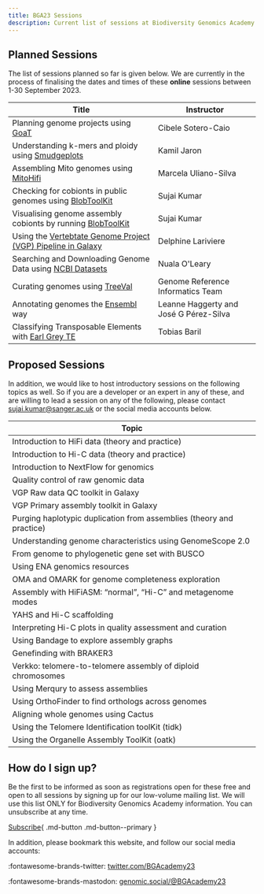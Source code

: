 ```yaml
---
title: BGA23 Sessions
description: Current list of sessions at Biodiversity Genomics Academy 2023
---
```


## Planned Sessions

The list of sessions planned so far is given below. We are currently in the process of finalising the dates and times of these **online** sessions between 1-30 September 2023. 

| Title | Instructor |
|-------|------------|
| Planning genome projects using [GoaT](https://goat.genomehubs.org) | Cibele Sotero-Caio |
| Understanding k-mers and ploidy using [Smudgeplots](https://github.com/KamilSJaron/smudgeplot) | Kamil Jaron |
| Assembling Mito genomes using [MitoHifi](https://github.com/marcelauliano/MitoHiFi) | Marcela Uliano-Silva |
| Checking for cobionts in public genomes using [BlobToolKit](https://blobtoolkit.genomehubs.org/view) | Sujai Kumar |
| Visualising genome assembly cobionts by running [BlobToolKit](https://blobtoolkit.genomehubs.org/view) | Sujai Kumar |
| Using the [Vertebtate Genome Project (VGP) Pipeline in Galaxy](https://training.galaxyproject.org/training-material/topics/assembly/tutorials/vgp_genome_assembly/tutorial.html) | Delphine Lariviere |
| Searching and Downloading Genome Data using [NCBI Datasets](https://www.ncbi.nlm.nih.gov/datasets/) | Nuala O'Leary |
| Curating genomes using [TreeVal](https://github.com/sanger-tol/treeval) | Genome Reference Informatics Team |
| Annotating genomes the [Ensembl](https://rapid.ensembl.org/info/genome/genebuild/index.html) way | Leanne Haggerty and José G Pérez-Silva |
| Classifying Transposable Elements with [Earl Grey TE](https://github.com/TobyBaril/EarlGrey) | Tobias Baril |

## Proposed Sessions

In addition, we would like to host introductory sessions on the following topics as well. So if you are a developer or an expert in any of these, and are willing to lead a session on any of the following, please contact [sujai.kumar@sanger.ac.uk](mailto:sujai.kumar@sanger.ac.uk) or the social media accounts below.

| Topic |
|-------|
| Introduction to HiFi data (theory and practice) |
| Introduction to Hi-C data (theory and practice) |
| Introduction to NextFlow for genomics |
| Quality control of raw genomic data |
| VGP Raw data QC toolkit in Galaxy |
| VGP Primary assembly toolkit in Galaxy |
| Purging haplotypic duplication from assemblies (theory and practice) |
| Understanding genome characteristics using GenomeScope 2.0 |
| From genome to phylogenetic gene set with BUSCO |
| Using ENA genomics resources |
| OMA and OMARK for genome completeness exploration |
| Assembly with HiFiASM: “normal”, “Hi-C” and metagenome modes |
| YAHS and Hi-C scaffolding |
| Interpreting Hi-C plots in quality assessment and curation |
| Using Bandage to explore assembly graphs |
| Genefinding with BRAKER3 |
| Verkko: telomere-to-telomere assembly of diploid chromosomes |
| Using Merqury to assess assemblies |
| Using OrthoFinder to find orthologs across genomes |
| Aligning whole genomes using Cactus |
| Using the Telomere Identification toolKit (tidk) |
| Using the Organelle Assembly ToolKit (oatk) |

## How do I sign up?

Be the first to be informed as soon as registrations open for these free and open to all sessions by signing up for our low-volume mailing list. We will use this list ONLY for Biodiversity Genomics Academy information. You can unsubscribe at any time.

[Subscribe](https://zcmp.eu/QIAZ){ .md-button .md-button--primary }

In addition, please bookmark this website, and follow our social media accounts:

:fontawesome-brands-twitter: [twitter.com/BGAcademy23](https://twitter.com/BGAcademy23)

:fontawesome-brands-mastodon: [genomic.social/@BGAcademy23](https://genomic.social/@BGAcademy23)<a rel="me" href="https://genomic.social/@BGAcademy23"></a>
